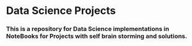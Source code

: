 # Data Science Projects
### This is a repository for Data Science implementations in NoteBooks for Projects with self brain storming and solutions.
